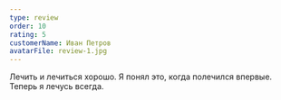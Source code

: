 ```yaml
---
type: review
order: 10
rating: 5
customerName: Иван Петров
avatarFile: review-1.jpg
---
```


Лечить и лечиться хорошо. 
Я понял это, когда полечился впервые. Теперь я лечусь всегда.
